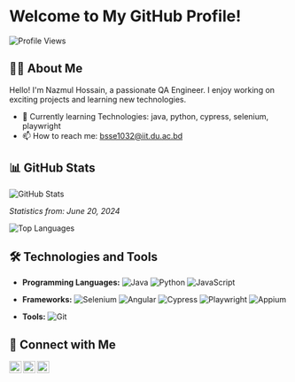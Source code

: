# Welcome to My GitHub Profile!

![Profile Views](https://komarev.com/ghpvc/?username=YourUsername&color=blue)

## 👨‍💻 About Me

Hello! I'm Nazmul Hossain, a passionate QA Engineer. I enjoy working on exciting projects and learning new technologies.

- 🌱 Currently learning Technologies: java, python, cypress, selenium, playwright
- 📫 How to reach me: bsse1032@iit.du.ac.bd

## 📊 GitHub Stats

![GitHub Stats](https://github-readme-stats.vercel.app/api?username=Nazmul1932&show_icons=true&theme=radical)

_Statistics from: June 20, 2024_

![Top Languages](https://github-readme-stats.vercel.app/api/top-langs/?username=Nazmul1932&layout=compact&theme=radical)

## 🛠️ Technologies and Tools

- **Programming Languages:**
  ![Java](https://img.shields.io/badge/-Java-black?style=flat-square&logo=java)
  ![Python](https://img.shields.io/badge/-Python-white?style=flat-square&logo=python)
  ![JavaScript](https://img.shields.io/badge/-JavaScript-black?style=flat-square&logo=javascript)
  
- **Frameworks:**
 ![Selenium](https://img.shields.io/badge/-Selenium-black?style=flat-square&logo=selenium)
 ![Angular](https://img.shields.io/badge/-Angular-black?style=flat-square&logo=angular)
 ![Cypress](https://img.shields.io/badge/-Cypress-black?style=flat-square&logo=cypress)
 ![Playwright](https://img.shields.io/badge/-Playwright-black?style=flat-square&logo=playwright)
![Appium](https://img.shields.io/badge/-Appium-black?style=flat-square&logo=appium)
- **Tools:**
  ![Git](https://img.shields.io/badge/-Git-black?style=flat-square&logo=git)

## 🔗 Connect with Me

[<img align="left" alt="LinkedIn" width="22px" src="https://cdn.jsdelivr.net/npm/simple-icons@v3/icons/linkedin.svg" />][linkedin]
[<img align="left" alt="Twitter" width="22px" src="https://cdn.jsdelivr.net/npm/simple-icons@v3/icons/twitter.svg" />][twitter]
[<img align="left" alt="GitHub" width="22px" src="https://cdn.jsdelivr.net/npm/simple-icons@v3/icons/github.svg" />][github]

[linkedin]: https://linkedin.com/in/[(https://www.linkedin.com/in/nazmul-hossain-6a00a7209/)]
[twitter]: https://twitter.com/[YourTwitter](https://x.com/nazmulh_32)
[github]: https://github.com/Nazmul1932

